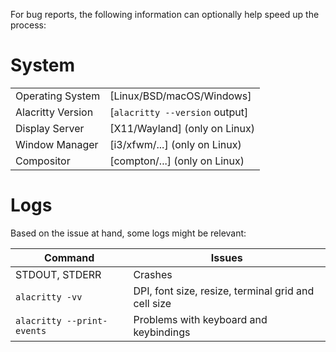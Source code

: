 For bug reports, the following information can optionally help speed up the process:

# System

|                   |                                 |
|-------------------|---------------------------------|
| Operating System  | [Linux/BSD/macOS/Windows]       |
| Alacritty Version | [`alacritty --version` output]  |
| Display Server    | [X11/Wayland] (only on Linux)   |
| Window Manager    | [i3/xfwm/...] (only on Linux)   |
| Compositor        | [compton/...] (only on Linux)   |

# Logs

Based on the issue at hand, some logs might be relevant:

| Command                    | Issues                                              |
|----------------------------|-----------------------------------------------------|
| STDOUT, STDERR             | Crashes                                             |
| `alacritty -vv`            | DPI, font size, resize, terminal grid and cell size |
| `alacritty --print-events` | Problems with keyboard and keybindings              |
